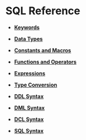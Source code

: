 # SQL Reference<a name="EN-US_TOPIC_0242370407"></a>

-   **[Keywords](dolphin-keywords.md)** 

-   **[Data Types](dolphin-data-types.md)** 

-   **[Constants and Macros](dolphin-constants-and-macros.md)** 

-   **[Functions and Operators](dolphin-functions-and-operators.md)** 

-   **[Expressions](dolphin-expressions.md)** 

-   **[Type Conversion](dolphin-type-conversion.md)** 

-   **[DDL Syntax](dolphin-ddl-syntax.md)** 

-   **[DML Syntax](dolphin-dml-syntax.md)** 

-   **[DCL Syntax](dolphin-dcl-syntax.md)** 

-   **[SQL Syntax](dolphin-sql-syntax.md)** 
